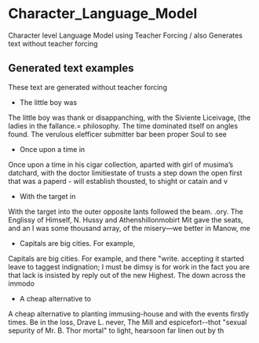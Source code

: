 # Character_Language_Model
Character level Language Model using Teacher Forcing / also Generates text without teacher forcing

## Generated text examples
These text are generated without teacher forcing

- The little boy was


The little boy was thank or disappanching, with the Siviente Liceivage, (the ladies in the fallance.=
 philosophy. The time dominated itself on angles found. The verulous elefficer submitter bar been proper Soul to see

- Once upon a time in


Once upon a time in his cigar collection,
 aparted with girl of musima’s datchard, with the doctor limitiestate of trusts a step down the open first that was a paperd - will establish thousted, to shight or catain and v


- With the target in

With the target into the outer opposite lants followed the beam.
.ory. The Englissy of Himself, N. Hussy and Athenshillonmobirt Mit gave the seats, and an I was some thousand array, of the misery—we better in Manow, me

- Capitals are big cities. For example,

Capitals are big cities. For example, and there "write.
 accepting it started leave to taggest indignation; I must be dimsy is for work in the fact you are that lack is insisted by reply out of the new Highest. The down across the immodo

- A cheap alternative to
  
A cheap alternative to planting immusing-house and with the events firstly times. Be in the loss, Drave L. never, The Mill and espicefort--thot "sexual sepurity of Mr. B. Thor mortal" to light, hearsoon far linen out by th

